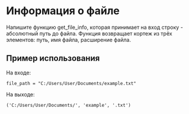 # Информация о файле

Напишите функцию get_file_info, которая принимает на вход строку - абсолютный путь до файла.
Функция возвращает кортеж из трёх элементов: путь, имя файла, расширение файла.

## Пример использования

На входе:

`file_path = "C:/Users/User/Documents/example.txt"`

На выходе:

`('C:/Users/User/Documents/', 'example', '.txt')`
